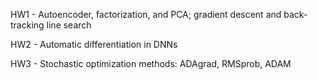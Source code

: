 HW1 - Autoencoder, factorization, and PCA; gradient descent and back-tracking line search

HW2 - Automatic differentiation in DNNs

HW3 - Stochastic optimization methods: ADAgrad, RMSprob, ADAM
